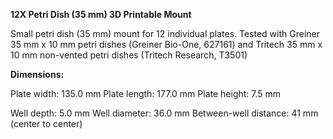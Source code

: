 **12X Petri Dish (35 mm) 3D Printable Mount**

Small petri dish (35 mm) mount for 12 individual plates. Tested with Greiner 35 mm x 10 mm petri dishes (Greiner Bio-One, 627161) and Tritech 35 mm x 10 mm non-vented petri dishes (Tritech Research, T3501) 

**Dimensions:**

Plate width: 135.0 mm 
Plate length: 177.0 mm
Plate height: 7.5 mm

Well depth: 5.0 mm
Well diameter: 36.0 mm
Between-well distance: 41 mm (center to center)

